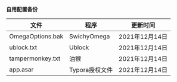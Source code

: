 **自用配置备份**

| 文件             | 程序        | 更新时间       |
| ---------------- | ----------- | -------------- |
| OmegaOptions.bak | SwichyOmega | 2021年12月14日 |
| ublock.txt       | Ublock      | 2021年12月14日 |
| tampermonkey.txt       | 油猴      | 2021年12月14日 |
| app.asar       | Typora授权文件      | 2021年12月14日 |
